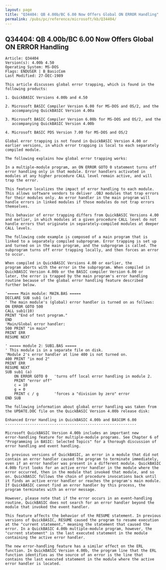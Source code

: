 ```yaml
---
layout: page
title: "Q34404: QB 4.00b/BC 6.00 Now Offers Global ON ERROR Handling"
permalink: /pubs/pc/reference/microsoft/kb/Q34404/
---
```


## Q34404: QB 4.00b/BC 6.00 Now Offers Global ON ERROR Handling

	Article: Q34404
	Version(s): 4.00b 4.50
	Operating System: MS-DOS
	Flags: ENDUSER | B_BasicCom
	Last Modified: 27-DEC-1989
	
	This article discusses global error trapping, which is found in the
	following products:
	
	1. QuickBASIC Versions 4.00b and 4.50
	
	2. Microsoft BASIC Compiler Version 6.00 for MS-DOS and OS/2, and the
	   accompanying QuickBASIC Version 4.00a
	
	3. Microsoft BASIC Compiler Version 6.00b for MS-DOS and OS/2, and the
	   accompanying QuickBASIC Version 4.00b
	
	4. Microsoft BASIC PDS Version 7.00 for MS-DOS and OS/2
	
	Global error trapping is not found in QuickBASIC Version 4.00 or
	earlier versions, in which error trapping is local to each separately
	compiled module.
	
	The following explains how global error trapping works:
	
	In a multiple-module program, an ON ERROR GOTO 0 statement turns off
	error handling only in that module. Error handlers activated in
	modules at any higher procedure CALL level remain active, and will
	trap the error.
	
	This feature localizes the impact of error handling to each module.
	This allows software vendors to deliver .OBJ modules that trap errors
	for their modules only. An error handler in the main program will
	handle errors in linked modules if those modules do not trap errors
	themselves.
	
	This behavior of error trapping differs from QuickBASIC Versions 4.00
	and earlier, in which modules at a given procedure CALL level do not
	handle errors that originate in separately-compiled modules at deeper
	CALL levels.
	
	The following code example is composed of a main program that is
	linked to a separately compiled subprogram. Error trapping is set up
	and turned on in the main program, and the subprogram is called. The
	subprogram turns off error trapping locally, and then forces an error
	to occur.
	
	When compiled in QuickBASIC Versions 4.00 or earlier, the
	program aborts with the error in the subprogram. When compiled in
	QuickBASIC Version 4.00b or the BASIC compiler Version 6.00 or
	later, the error is trapped by the main program's error handling
	routine because of the global error handling feature described
	further below.
	
	'===== Main module: MAIN.BAS =====
	DECLARE SUB sub1 (a!)
	' The main module's (global) error handler is turned on as follows:
	ON ERROR GOTO 500
	CALL sub1(10)
	PRINT "End of test program."
	END
	'Main/Global error handler:
	500 PRINT "in main"
	PRINT ERR
	RESUME NEXT
	
	' ===== module 2: SUB1.BAS =====
	' This module is in a separate file on disk.
	'Module 2's error handler at line 400 is not turned on.
	400 PRINT "in mod 2"
	PRINT ERR
	RESUME NEXT
	SUB sub1 (a)
	    ON ERROR GOTO 0   'turns off local error handling in module 2.
	    PRINT "error off"
	    c = 10
	    g = 0
	    PRINT c / g       'forces a "division by zero" error
	END SUB
	
	The following information about global error handling was taken from
	the UPDATE.DOC file on the QuickBASIC Version 4.00b release disk:
	
	Enhanced Error Handling in QuickBASIC 4.00b and BASCOM 6.00
	-----------------------------------------------------------
	
	Microsoft QuickBASIC Version 4.00b includes an important new
	error-handling feature for multiple-module programs. See Chapter 6 of
	"Programming in BASIC: Selected Topics" for a thorough discussion of
	error handling and event handling.
	
	In previous versions of QuickBASIC, an error in a module that did not
	contain an error handler caused the program to terminate immediately,
	even if an error handler was present in a different module. QuickBASIC
	4.00b first looks for an active error handler in the module where the
	error occurred, then in the module that invoked that module, and so
	on. QuickBASIC follows the chain of procedure invocations back until
	it finds an active error handler or reaches the program's main module.
	If QuickBASIC cannot find an error handler by this process, the
	program terminates with an error message.
	
	However, please note that if the error occurs in an event-handling
	routine, QuickBASIC does not search for an error handler beyond the
	module that invoked the event handler.
	
	This feature affects the behavior of the RESUME statement. In previous
	versions of QuickBASIC, RESUME caused the program to resume execution
	at the "current statement," meaning the statement that caused the
	error. In a QuickBASIC 4.00b multiple-module program, however, the
	"current statement" is the last executed statement in the module
	containing the active error handler.
	
	The new error-handling feature has a similar effect on the ERL
	function. In QuickBASIC Version 4.00b, the program line that the ERL
	function identifies as the source of an error is the line that
	contains the last executed statement in the module where the active
	error handler is located.
